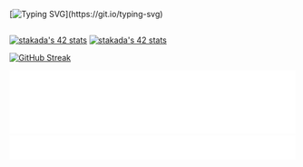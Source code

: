 [![Typing SVG](https://readme-typing-svg.demolab.com?font=Lexend&size=40&pause=1000&color=07817A&vCenter=true&random=false&width=435&lines=Now+Loading+.+.+.)](https://git.io/typing-svg)
##

[![stakada's 42 stats](https://badge42.coday.fr/api/v2/clykl1nmm4378701p4a2d4uqb9/stats?cursusId=9&coalitionId=62)](https://github.com/Coday-meric/badge42)
[![stakada's 42 stats](https://badge42.coday.fr/api/v2/clykl1nmm4378701p4a2d4uqb9/stats?cursusId=21&coalitionId=307)](https://github.com/Coday-meric/badge42)

[![GitHub Streak](https://streak-stats.demolab.com?user=gao0325ts&theme=iceberg)](https://git.io/streak-stats)

<!-- ![](./metrics.plugin.skyline.city.svg) -->
![](./metrics.plugin.languages.details.svg)
![](./metrics.plugin.achievements.svg)
